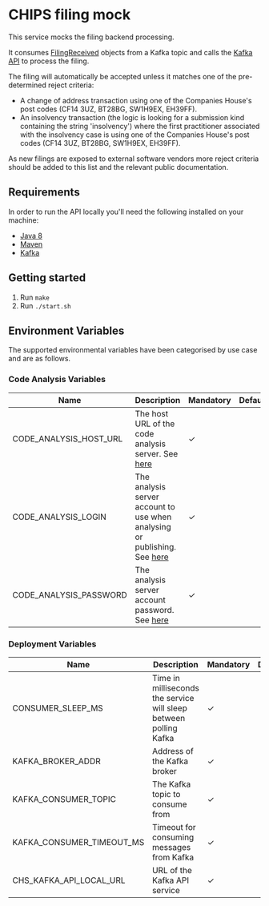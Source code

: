 CHIPS filing mock
==========
This service mocks the filing backend processing. 

It consumes [FilingReceived](https://github.com/companieshouse/chs-kafka-schemas/blob/master/schemas/filing-received.avsc) objects from a Kafka topic and calls the [Kafka API](https://github.com/companieshouse/chs-kafka-api) to process the filing.

The filing will automatically be accepted unless it matches one of the pre-determined reject criteria:
- A change of address transaction using one of the Companies House's post codes (CF14 3UZ, BT28BG, SW1H9EX, EH39FF).
- An insolvency transaction (the logic is looking for a submission kind containing the string 'insolvency') where the first practitioner associated with the insolvency case is using one of the Companies House's post codes (CF14 3UZ, BT28BG, SW1H9EX, EH39FF).

As new filings are exposed to external software vendors more reject criteria should be added to this list and the relevant public documentation. 

Requirements
------------
In order to run the API locally you'll need the following installed on your machine:

- [Java 8](http://www.oracle.com/technetwork/java/javase/downloads/jdk8-downloads-2133151.html)
- [Maven](https://maven.apache.org/download.cgi)
- [Kafka](https://kafka.apache.org)


Getting started
---------------
1. Run `make`
2. Run `./start.sh`

## Environment Variables
The supported environmental variables have been categorised by use case and are as follows.

### Code Analysis Variables
| Name                   | Description                                                                                                                               | Mandatory | Default | Example          |
|------------------------|-------------------------------------------------------------------------------------------------------------------------------------------|-----------|---------|------------------|
| CODE_ANALYSIS_HOST_URL | The host URL of the code analysis server. See [here](https://docs.sonarqube.org/display/SONAR/Analysis+Parameters)                        | ✓         |         | http://HOST:PORT |
| CODE_ANALYSIS_LOGIN    | The analysis server account to use when analysing or publishing. See [here](https://docs.sonarqube.org/display/SONAR/Analysis+Parameters) | ✓         |         | login            |
| CODE_ANALYSIS_PASSWORD | The analysis server account password. See [here](https://docs.sonarqube.org/display/SONAR/Analysis+Parameters)                            | ✓         |         | password         |

### Deployment Variables
| Name                      | Description                                                       | Mandatory | Default               | Example |
|---------------------------|-------------------------------------------------------------------|-----------|-----------------------|---------|
| CONSUMER_SLEEP_MS         | Time in milliseconds the service will sleep between polling Kafka | ✓         || 10000                 |     |
| KAFKA_BROKER_ADDR         | Address of the Kafka broker                                       | ✓         || localhost:9092        |     |
| KAFKA_CONSUMER_TOPIC      | The Kafka topic to consume from                                   | ✓         || filing-received       |     |
| KAFKA_CONSUMER_TIMEOUT_MS | Timeout for consuming messages from Kafka                         | ✓         || 100                   |     |
| CHS_KAFKA_API_LOCAL_URL   | URL of the Kafka API service                                      | ✓         || http://localhost:9000 |     |
